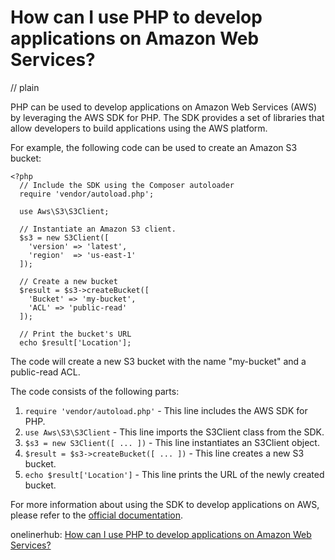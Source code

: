 # How can I use PHP to develop applications on Amazon Web Services?
// plain

PHP can be used to develop applications on Amazon Web Services (AWS) by leveraging the AWS SDK for PHP. The SDK provides a set of libraries that allow developers to build applications using the AWS platform.

For example, the following code can be used to create an Amazon S3 bucket:
```
<?php
  // Include the SDK using the Composer autoloader
  require 'vendor/autoload.php';

  use Aws\S3\S3Client;

  // Instantiate an Amazon S3 client.
  $s3 = new S3Client([
    'version' => 'latest',
    'region'  => 'us-east-1'
  ]);

  // Create a new bucket
  $result = $s3->createBucket([
    'Bucket' => 'my-bucket',
    'ACL' => 'public-read'
  ]);

  // Print the bucket's URL
  echo $result['Location'];
```

The code will create a new S3 bucket with the name "my-bucket" and a public-read ACL.

The code consists of the following parts:

1. `require 'vendor/autoload.php'` - This line includes the AWS SDK for PHP.
2. `use Aws\S3\S3Client` - This line imports the S3Client class from the SDK.
3. `$s3 = new S3Client([ ... ])` - This line instantiates an S3Client object.
4. `$result = $s3->createBucket([ ... ])` - This line creates a new S3 bucket.
5. `echo $result['Location']` - This line prints the URL of the newly created bucket.

For more information about using the SDK to develop applications on AWS, please refer to the [official documentation](https://docs.aws.amazon.com/aws-sdk-php/v3/guide/).

onelinerhub: [How can I use PHP to develop applications on Amazon Web Services?](https://onelinerhub.com/php-aws/how-can-i-use-php-to-develop-applications-on-amazon-web-services)
